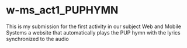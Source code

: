 # w-ms_act1_PUPHYMN
This is my submission for the first activity in our subject Web and Mobile Systems a website that automatically plays the PUP hymn with the lyrics synchronized to the audio
